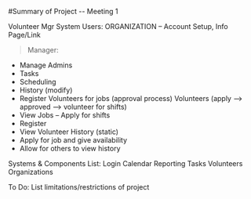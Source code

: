 #Summary of Project -- Meeting 1



Volunteer Mgr System
Users:
ORGANIZATION – Account Setup, Info Page/Link
> Manager:
-	Manage Admins
-	Tasks
-	Scheduling
-	History (modify)
-	Register Volunteers for jobs (approval process)
Volunteers  (apply --> approved --> volunteer for shifts)
-	View Jobs – Apply for shifts
-	Register
-	View Volunteer History (static)
-	Apply for job and give availability
-	Allow for others to view history

Systems & Components List:
Login
Calendar
Reporting
Tasks
Volunteers
Organizations

To Do:
List limitations/restrictions of project
